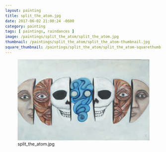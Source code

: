 ```yaml
---
layout: painting
title: split_the_atom.jpg
date: 2017-06-02 21:00:24 -0600
category: painting
tags: [ paintings, raindances ]
image: /paintings/split_the_atom/split_the_atom.jpg
thumbnail: /paintings/split_the_atom/split_the_atom-thumbnail.jpg
square_thumbnail: /paintings/split_the_atom/split_the_atom-squarethumb.jpg
---
```


<figure class="fullwidth"><img src="/paintings/split_the_atom/split_the_atom.jpg" alt="A painting titled: split_the_atom.jpg by painter Kyle Cunningham" /><figcaption>split_the_atom.jpg</figcaption></figure>
